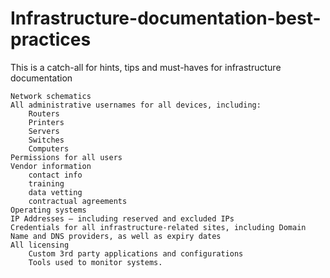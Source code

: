 # Infrastructure-documentation-best-practices
This is a catch-all for hints, tips and must-haves for infrastructure documentation


    Network schematics
    All administrative usernames for all devices, including:
        Routers
        Printers
        Servers
        Switches
        Computers
    Permissions for all users
    Vendor information
        contact info
        training 
        data vetting
        contractual agreements
    Operating systems
    IP Addresses – including reserved and excluded IPs
    Credentials for all infrastructure-related sites, including Domain Name and DNS providers, as well as expiry dates
    All licensing
        Custom 3rd party applications and configurations
        Tools used to monitor systems.
        
